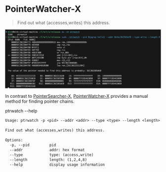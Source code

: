# PointerWatcher-X

> Find out what (accesses,writes) this address.

![img1](img/img1.png)

In contrast to [PointerSearcher-X](https://github.com/kekeimiku/PointerSearcher-X), [PointerWatcher-X](https://github.com/kekeimiku/PointerWatcher-X) provides a manual method for finding pointer chains.

ptrwatch --help
```
Usage: ptrwatch -p <pid> --addr <addr> --type <type> --length <length>

Find out what (accesses,writes) this address.

Options:
  -p, --pid         pid
  --addr            addr: hex format
  --type            type: (access,write)
  --length          length: (1,2,4,8)
  --help            display usage information
```
